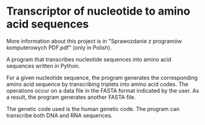 # Transcriptor of nucleotide to amino acid sequences

More information about this project is in "Sprawozdanie z programów komputerowych PDF.pdf" (only in Polish).

A program that transcribes nucleotide sequences into amino acid sequences written in Python.

For a given nucleotide sequence, the program generates the corresponding amino acid sequence by transcribing triplets into amino acid codes. The operations occur on a data file in the FASTA format indicated by the user. As a result, the program generates another FASTA file.

The genetic code used is the human genetic code. The program can transcribe both DNA and RNA sequences.
